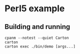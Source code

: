 # Perl5 example

## Building and running

```shell
cpanm --notest --quiet Carton
carton
carton exec ./bin/demo [args...]
```
